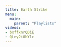 ```yaml
---
title: Earth Strike
menu:
  main:
    parent: "Playlists"
videos:
- bxffxnrQDiE
- QLey2i0hYlc
---
```

